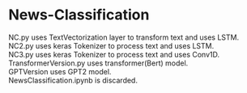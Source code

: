 # News-Classification

NC.py uses TextVectorization layer to transform text and uses LSTM.\
NC2.py uses keras Tokenizer to process text and uses LSTM.\
NC3.py uses keras Tokenizer to process text and uses Conv1D.\
TransformerVersion.py uses transformer(Bert) model.\
GPTVersion uses GPT2 model.\
NewsClassification.ipynb is discarded.